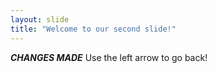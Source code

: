 ```yaml
---
layout: slide
title: "Welcome to our second slide!"
---
```

***CHANGES MADE***
Use the left arrow to go back!
